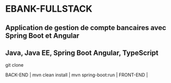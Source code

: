 # EBANK-FULLSTACK
Application de gestion de compte bancaires avec Spring Boot et Angular
---------------------------------------------------------------------------
Java, Java EE, Spring Boot
Angular, TypeScript
----------------------------------------------------------------------------
git clone 

BACK-END | mvn clean install | mvn spring-boot:run |
FRONT-END |
